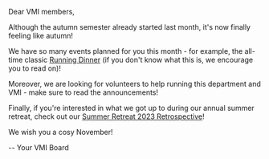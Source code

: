 Dear VMI members,

Although the autumn semester already started last month, it's now finally feeling like autumn! 

We have so many events planned for you this month - for example, the all-time classic [Running Dinner](#running-dinner) (if you don't know what this is, we encourage you to read on)!

Moreover, we are looking for volunteers to help running this department and VMI - make sure to read the announcements! 

Finally, if you're interested in what we got up to during our annual summer retreat, check out our [Summer Retreat 2023 Retrospective](http://vmi.ethz.ch/news/event/2023/10/11/summer-retreat-retrospective/)! 

We wish you a cosy November!

-- Your VMI Board
